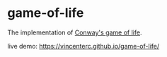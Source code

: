 # game-of-life

The implementation of [Conway's game of life][].

live demo: https://vincenterc.github.io/game-of-life/

[Conway's game of life]: https://en.wikipedia.org/wiki/Conway%27s_Game_of_Life
